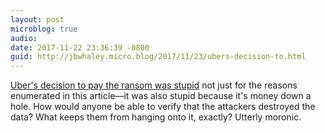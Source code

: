 ```yaml
---
layout: post
microblog: true
audio: 
date: 2017-11-22 23:36:39 -0800
guid: http://jbwhaley.micro.blog/2017/11/23/ubers-decision-to.html
---
```

[Uber's decision to pay the ransom was stupid](https://finance.yahoo.com/news/hacked-companies-like-uber-not-pay-ransoms-200811674.html) not just for the reasons enumerated in this article—it was also stupid because it's money down a hole. How would anyone be able to verify that the attackers destroyed the data? What keeps them from hanging onto it, exactly? Utterly moronic.
